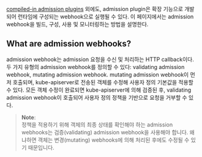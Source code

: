 [compiled-in admission plugins](https://kubernetes.io/docs/reference/access-authn-authz/admission-controllers/) 외에도, admission plugin은 확장 기능으로 개발되어 런타임에 구성되는 webhook으로 실행될 수 있다. 이 페이지에서는 admission webhook을 빌드, 구성, 사용 및 모니터링하는 방법을 설명한다.

## What are admission webhooks?
admission webhook는 admission 요청을 수신 및 처리하는 HTTP callback이다. 두 가지 유형의 admission webhook를 정의할 수 있다: validating admission webhook, mutating admission webhook. mutating admission webhook이 먼저 호출되며, kube-apiserver로 전송된 객체를 수정해 사용자 정의 기본값을 적용할 수 있다. 모든 객체 수정이 완료되면 kube-apiserver에 의해 검증된 후, validating admission webhook이 호출되어 사용자 정의 정책을 기반으로 요청을 거부할 수 있다.

> **Note**:  
> 정책을 적용하기 위해 객체의 최종 상태를 확인해야 하는 admission webhooks는 검증(validating) admission webhook을 사용해야 합니다. 왜냐하면 객체는 변경(mutating) webhooks에 의해 처리된 후에도 수정될 수 있기 때문입니다.